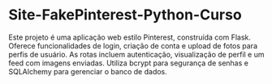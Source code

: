 # Site-FakePinterest-Python-Curso
Este projeto é uma aplicação web estilo Pinterest, construída com Flask. Oferece funcionalidades de login, criação de conta e upload de fotos para perfis de usuário. As rotas incluem autenticação, visualização de perfil e um feed com imagens enviadas. Utiliza bcrypt para segurança de senhas e SQLAlchemy para gerenciar o banco de dados.
